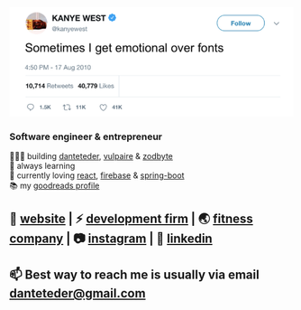 [![bg][banner]][website]

### Software engineer & entrepreneur

👨🏼‍💻 building [danteteder][website],  [vulpaire][vulpaire] & [zodbyte][zodbyte]  
🧠 always learning   
💜 currently loving [react][react], [firebase][firebase] & [spring-boot][spring-boot]   
📚 my [goodreads profile][reading]  


🏡 [website][website] **|** 
⚡ [development firm][zodbyte] **|** 
🌏 [fitness company][zodbyte] **|** 
📷 [instagram][instagram] **|** 
👔 [linkedin][linkedin]
-----------------------------------------


[banner]: https://raw.githubusercontent.com/danteteder/danteteder/main/banner.png
[react]: http://reactjs.org
[zodbyte]: https://zodbyte.com
[vulpaire]: https://vulpaire.com/
[reading]: https://www.goodreads.com/user/show/141853850-dante-teder
[spring-boot]: https://spring.io/
[firebase]: https://firebase.google.com
[typescript]: https://www.typescriptlang.org
[website]: https://danteteder.com
[instagram]: https://instagram.com/zodbyte    
[linkedin]: https://linkedin.com/in/dante-teder

## 📫 Best way to reach me is usually via email danteteder@gmail.com
